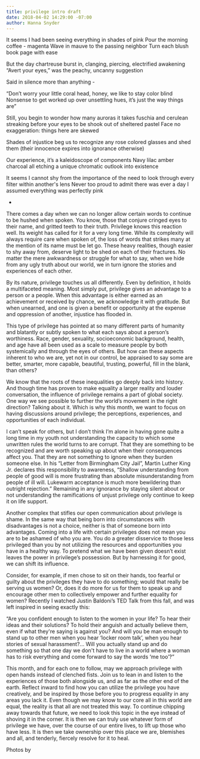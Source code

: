 ```yaml
---
title: privilege intro draft
date: 2018-04-02 14:29:00 -07:00
author: Hanna Snyder
---
```


It seems I had been seeing everything in shades of pink
Pour the morning coffee - magenta
Wave in mauve to the passing neighbor
Turn each blush book page with ease

But the day chartreuse burst in,
clanging, piercing,
electrified awakening
“Avert your eyes,” was the peachy, uncanny suggestion

Said in silence more than anything - 

“Don’t worry your little coral head,
honey, we like to stay color blind
Nonsense to get worked up over unsettling hues, 
it’s just the way things are”

Still, you begin to wonder how many auroras it takes 
fuschia and cerulean streaking before your eyes
to be shook out of sheltered pastel
Face no exaggeration: things here are skewed

Shades of injustice beg us
to recognize any rose colored glasses 
and shed them 
(their innocence expires into ignorance otherwise)

Our experience, 
it’s a kaleidoscope of components
Navy lilac amber charcoal 
all etching a unique chromatic outlook into existence

It seems I cannot shy from the importance 
of the need to look through every filter within another's lens
Never too proud to admit there was ever a day 
I assumed everything was perfectly pink 

-

There comes a day when we can no longer allow certain words to continue to be hushed when spoken. You know, those that conjure cringed eyes to their name, and gritted teeth to their truth. Privilege knows this reaction well. Its weight has called for it for a very long time. While its complexity will always require care when spoken of, the loss of words that strikes many at the mention of its name must be let go. These heavy realities, though easier to shy away from, deserve light to be shed on each of their fractures. No matter the mere awkwardness or struggle for what to say, when we hide from any ugly truth about our world, we in turn ignore the stories and experiences of each other.

By its nature, privilege touches us all differently. Even by definition, it holds a multifaceted meaning. Most simply put, privilege gives an advantage to a person or a people. When this advantage is either earned as an achievement or received by chance, we acknowledge it with gratitude. But when unearned, and one is given a benefit or opportunity at the expense and oppression of another, injustice has flooded in. 

This type of privilege has pointed at so many different parts of humanity and blatantly or subtly spoken to what each says about a person’s worthiness. Race, gender, sexuality, socioeconomic background, health, and age have all been used as a scale to measure people by both systemically and through the eyes of others. But how can these aspects inherent to who we are, yet not in our control, be appraised to say some are better, smarter, more capable, beautiful, trusting, powerful, fill in the blank, than others?

We know that the roots of these inequalities go deeply back into history. And though time has proven to make equality a larger reality and louder conversation, the influence of privilege remains a part of global society. One way we see possible to further the world’s movement in the right direction? Talking about it. Which is why this month, we want to focus on having discussions around privilege; the perceptions, experiences, and opportunities of each individual. 

I can’t speak for others, but I don’t think I’m alone in having gone quite a long time in my youth not understanding the capacity to which some unwritten rules the world turns to are corrupt. That they are something to be recognized and are worth speaking up about when their consequences affect you. That they are not something to ignore when they burden someone else. In his “Letter from Birmingham City Jail”, Martin Luther King Jr. declares this responsibility to awareness, “Shallow understanding from people of good will is more frustrating than absolute misunderstanding from people of ill will. Lukewarm acceptance is much more bewildering than outright rejection.” Remaining in any ignorance by staying silent about or not understanding the ramifications of unjust privilege only continue to keep it on life support. 

Another complex that stifles our open communication about privilege is shame. In the same way that being born into circumstances with disadvantages is not a choice, neither is that of someone born into advantages. Coming into a life with certain privileges does not mean you are to be ashamed of who you are. You do a greater disservice to those less privileged than you by not utilizing the resources and opportunities you have in a healthy way. To pretend what we have been given doesn’t exist leaves the power in privilege’s possession. But by harnessing it for good, we can shift its influence. 

Consider, for example, if men chose to sit on their hands, too fearful or guilty about the privileges they have to do something; would that really be serving us women? Or, does it do more for us for them to speak up and encourage other men to collectively empower and further equality for women? Recently I watched Justin Baldoni’s TED Talk from this fall, and was left inspired in seeing exactly this:

“Are you confident enough to listen to the women in your life? To hear their ideas and their solutions? To hold their anguish and actually believe them, even if what they're saying is against you? And will you be man enough to stand up to other men when you hear ‘locker room talk’, when you hear stories of sexual harassment?... Will you actually stand up and do something so that one day we don't have to live in a world where a woman has to risk everything and come forward to say the words ‘me too’?” 

This month, and for each one to follow, may we approach privilege with open hands instead of clenched fists. Join us to lean in and listen to the experiences of those both alongside us, and as far as the other end of the earth. Reflect inward to find how you can utilize the privilege you have creatively, and be inspired by those before you to progress equality in any areas you lack it. Even though we may know to our core all in this world are equal, the reality is that all are not treated this way. To continue chipping away towards that future, we need to look this topic in the eye instead of shoving it in the corner. It is then we can truly use whatever form of privilege we have, over the course of our entire lives, to lift up those who have less. It is then we take ownership over this place we are, blemishes and all, and tenderly, fiercely resolve for it to heal.

Photos by 